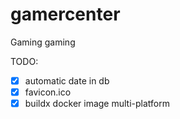 # gamercenter
Gaming gaming

TODO:
- [x] automatic date in db
- [x] favicon.ico
- [x] buildx docker image multi-platform
